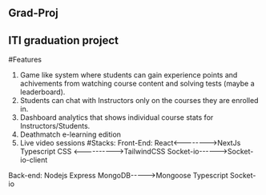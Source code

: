## Grad-Proj
ITI graduation project
------------------------------------
#Features
1. Game like system where students can gain experience points and achivements from watching course content and solving tests (maybe a leaderboard).
2. Students can chat with Instructors only on the courses they are enrolled in.
3. Dashboard analytics that shows individual course stats for Instructors/Students.
4. Deathmatch e-learning edition
5. Live video sessions
#Stacks:
Front-End:
React<-------->NextJs
Typescript
CSS <---------->TailwindCSS
Socket-io------>Socket-io-client

Back-end:
Nodejs
Express
MongoDB----->Mongoose
Typescript
Socket-io
